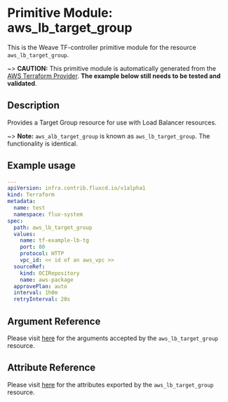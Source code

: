 
# Primitive Module: aws_lb_target_group

This is the Weave TF-controller primitive module for the resource `aws_lb_target_group`.

~> **CAUTION:** This primitive module is automatically generated from the [AWS Terraform Provider](https://registry.terraform.io/providers/hashicorp/aws/latest/docs/resources/lb_target_group). **The example below still needs to be tested and validated**.

## Description

Provides a Target Group resource for use with Load Balancer resources.

~> **Note:** `aws_alb_target_group` is known as `aws_lb_target_group`. The functionality is identical.

## Example usage

```yaml
---
apiVersion: infra.contrib.fluxcd.io/v1alpha1
kind: Terraform
metadata:
  name: test
  namespace: flux-system
spec:
  path: aws_lb_target_group
  values:
    name: tf-example-lb-tg
    port: 80
    protocol: HTTP
    vpc_id: << id of an aws_vpc >>
  sourceRef:
    kind: OCIRepository
    name: aws-package
  approvePlan: auto
  interval: 1h0m
  retryInterval: 20s
```

## Argument Reference

Please visit [here](https://registry.terraform.io/providers/hashicorp/aws/latest/docs/resources/lb_target_group#argument-reference) for the arguments accepted by the `aws_lb_target_group` resource.

## Attribute Reference

Please visit [here](https://registry.terraform.io/providers/hashicorp/aws/latest/docs/resources/lb_target_group#attributes-reference) for the attributes exported by the `aws_lb_target_group` resource.
